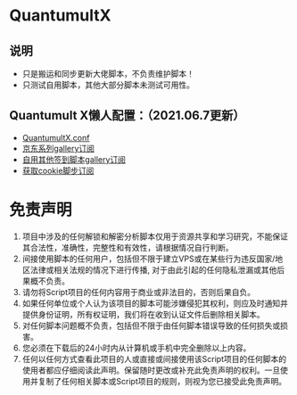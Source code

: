 # QuantumultX
## 说明
* 只是搬运和同步更新大佬脚本，不负责维护脚本！
* 只测试自用脚本，其他大部分脚本未测试可用性。

## Quantumult X懒人配置：（2021.06.7更新）
* [QuantumultX.conf](https://raw.githubusercontent.com/Mars-Sea/QuantumultX/main/QuantumultX.conf)
* [京东系列gallery订阅](https://jdsharedresourcescdn.azureedge.net/jdresource/lxk0301_gallery.json)
* [自用其他签到脚本gallery订阅](https://raw.githubusercontent.com/w37fhy/QuantumultX/master/QuantumultX_Task.json)
* [获取cookie脚步订阅](https://raw.githubusercontent.com/Orz-3/QuantumultX/master/JS_GetCookie.conf)

# 免责声明
1. 项目中涉及的任何解锁和解密分析脚本仅用于资源共享和学习研究，不能保证其合法性，准确性，完整性和有效性，请根据情况自行判断。
2. 间接使用脚本的任何用户，包括但不限于建立VPS或在某些行为违反国家/地区法律或相关法规的情况下进行传播,  对于由此引起的任何隐私泄漏或其他后果概不负责。
3. 请勿将Script项目的任何内容用于商业或非法目的，否则后果自负。
4. 如果任何单位或个人认为该项目的脚本可能涉嫌侵犯其权利，则应及时通知并提供身份证明，所有权证明，我们将在收到认证文件后删除相关脚本。
5. 对任何脚本问题概不负责，包括但不限于由任何脚本错误导致的任何损失或损害。
6. 您必须在下载后的24小时内从计算机或手机中完全删除以上内容。
7. 任何以任何方式查看此项目的人或直接或间接使用该Script项目的任何脚本的使用者都应仔细阅读此声明。保留随时更改或补充此免责声明的权利。一旦使用并复制了任何相关脚本或Script项目的规则，则视为您已接受此免责声明。